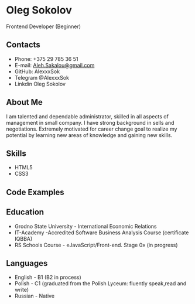 # Oleg Sokolov
Frontend Developer (Beginner)

## Contacts
- Phone: +375 29 785 36 51
- E-mail: <Aleh.Sakalou@gmail.com>
- GitHub: AlexxxSok
- Telegram @AlexxxSok
- Linkdin Oleg Sokolov
## About Me
I am talented and dependable administrator, skilled in all aspects of management in small company. I have strong background in sells and negotiations. Extremely motivated for career change goal to realize my potential by learning  new areas of knowledge and gaining new skills. 
## Skills
- HTML5
- CSS3 
## Code Examples
## Education

 - Grodno State University - International Economic Relations
 - IT-Academy -Accredited Software Business Analysis Course (certificate IQBBA)
 - RS Schools Course - «JavaScript/Front-end. Stage 0» (in progress)
## Languages
- English - B1 (B2 in process)
- Polish - C1 (graduated from the Polish Lyceum: fluently speak,read and write)
- Russian - Native 







